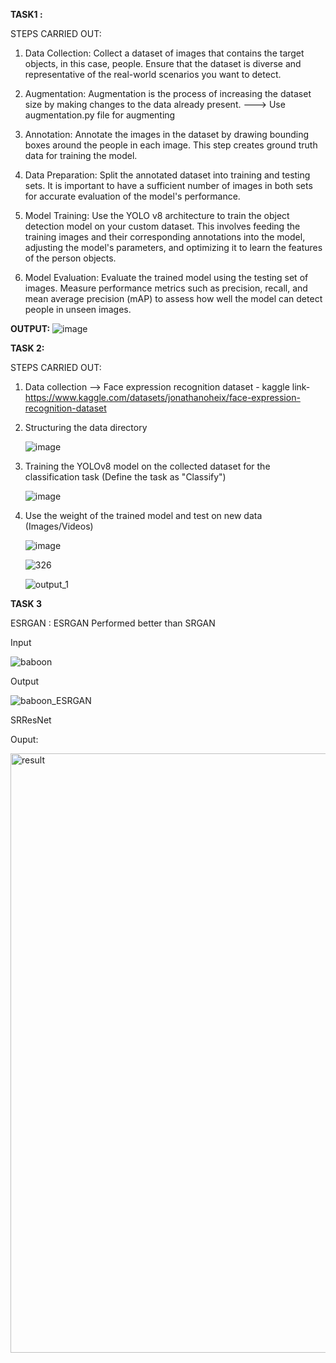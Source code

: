**TASK1 :**

STEPS CARRIED OUT:
1. Data Collection: Collect a dataset of images that contains the target objects, in this case, people. Ensure that the dataset is diverse and representative of the real-world scenarios you want to detect.
2. Augmentation: Augmentation is the process of increasing the dataset size by making changes to the data already present. ---> Use augmentation.py file for augmenting
  
4. Annotation: Annotate the images in the dataset by drawing bounding boxes around the people in each image. This step creates ground truth data for training the model.
5. Data Preparation: Split the annotated dataset into training and testing sets. It is important to have a sufficient number of images in both sets for accurate evaluation of the model's performance.
6. Model Training: Use the YOLO v8 architecture to train the object detection model on your custom dataset. This involves feeding the training images and their corresponding annotations into the model, adjusting the model's parameters, and optimizing it to learn the features of the person objects.
7. Model Evaluation: Evaluate the trained model using the testing set of images. Measure performance metrics such as precision, recall, and mean average precision (mAP) to assess how well the model can detect people in unseen images.

**OUTPUT:**
![image](https://github.com/SaranprasathAR/HappyMonkTask-Submission/assets/91614660/0b6f7642-d02c-4ed8-bc4a-f3f211d341b2)

**TASK 2:**

STEPS CARRIED OUT:

1. Data collection --> Face expression recognition dataset - kaggle link- https://www.kaggle.com/datasets/jonathanoheix/face-expression-recognition-dataset

2. Structuring the data directory


   ![image](https://github.com/SaranprasathAR/HappyMonkTask-Submission/assets/91614660/58977249-7477-4431-8379-fd25614c410a)

3. Training the YOLOv8 model on the collected dataset for the classification task (Define the task as "Classify")
   

   ![image](https://github.com/SaranprasathAR/HappyMonkTask-Submission/assets/91614660/72b127c7-8963-4ba9-ab12-6759df6999eb)


4. Use the weight of the trained model and test on new data (Images/Videos)

    ![image](https://github.com/SaranprasathAR/HappyMonkTask-Submission/assets/91614660/71b8b512-2a33-4ea9-8b29-925250463e03)
   
    ![326](https://github.com/SaranprasathAR/HappyMonkTask-Submission/assets/91614660/ac864744-b95a-42a8-9997-d28ff6568f17)

    ![output_1](https://github.com/SaranprasathAR/HappyMonkTask-Submission/assets/91614660/63267c12-4e69-4a46-8dd5-b852848a5143)


**TASK 3**

ESRGAN : ESRGAN Performed better than SRGAN


Input

![baboon](https://github.com/SaranprasathAR/HappyMonkTask-Submission/assets/91614660/826e35e9-a7ff-4019-9067-aa0c5b010e6e) 

Output

![baboon_ESRGAN](https://github.com/SaranprasathAR/HappyMonkTask-Submission/assets/91614660/cf0e87d7-d9f2-474c-b8e8-02732ae2315f)


SRResNet

Ouput:

<img width="959" alt="result" src="https://github.com/SaranprasathAR/HappyMonkTask-Submission/assets/91614660/71322b01-999b-4893-b52d-9f7153cd7840">


